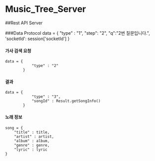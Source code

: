 # Music_Tree_Server

##Rest API Server

###Data Protocol
    data = {
                "type" : "1",
                "step": "2",
                "q":"2번 질문입니다.",
                'socketId': session['socketId']
            }
#### 가사 검색 요청  
    data = {
                "type" : "2"
            }
#### 결과
    data = {
                "type" : "3",
                "songId" : Result.getSongInfo()
            }
#### 노래 정보
    song = {
        "title" : title,
        "artist" : artist,
        "album" : album,
        "genre" : genre,
        "lyric" : lyric
    }
